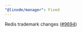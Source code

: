 ```yaml
---
"@linode/manager": Fixed
---
```


Redis trademark changes ([#9694](https://github.com/linode/manager/pull/9694))
